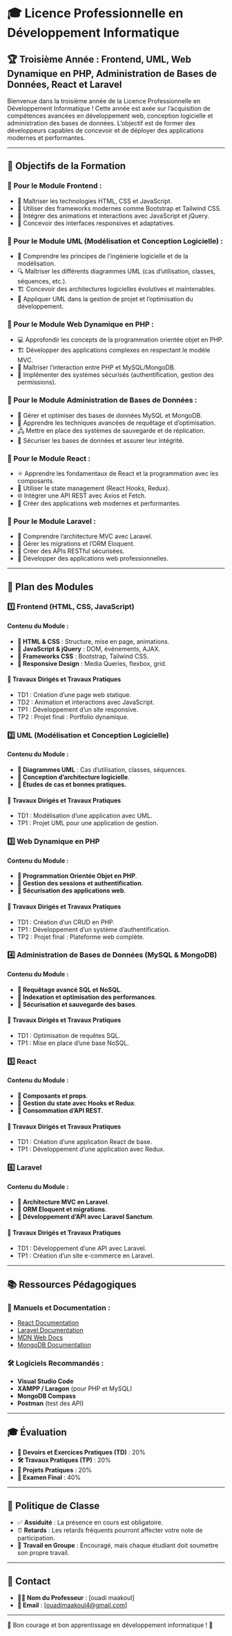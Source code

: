 # 🎓 Licence Professionnelle en Développement Informatique

## 🏆 Troisième Année : Frontend, UML, Web Dynamique en PHP, Administration de Bases de Données, React et Laravel

Bienvenue dans la troisième année de la Licence Professionnelle en Développement Informatique ! Cette année est axée sur l’acquisition de compétences avancées en développement web, conception logicielle et administration des bases de données. L’objectif est de former des développeurs capables de concevoir et de déployer des applications modernes et performantes.

---

## 🎯 Objectifs de la Formation

### 📌 Pour le Module Frontend :
- 🎨 Maîtriser les technologies HTML, CSS et JavaScript.
- 🚀 Utiliser des frameworks modernes comme Bootstrap et Tailwind CSS.
- 🔄 Intégrer des animations et interactions avec JavaScript et jQuery.
- 📱 Concevoir des interfaces responsives et adaptatives.

### 📌 Pour le Module UML (Modélisation et Conception Logicielle) :
- 📑 Comprendre les principes de l’ingénierie logicielle et de la modélisation.
- 🔍 Maîtriser les différents diagrammes UML (cas d’utilisation, classes, séquences, etc.).
- 🏗 Concevoir des architectures logicielles évolutives et maintenables.
- 🚀 Appliquer UML dans la gestion de projet et l’optimisation du développement.

### 📌 Pour le Module Web Dynamique en PHP :
- 💻 Approfondir les concepts de la programmation orientée objet en PHP.
- 🏗 Développer des applications complexes en respectant le modèle MVC.
- 📡 Maîtriser l’interaction entre PHP et MySQL/MongoDB.
- 🔐 Implémenter des systèmes sécurisés (authentification, gestion des permissions).

### 📌 Pour le Module Administration de Bases de Données :
- 🏢 Gérer et optimiser des bases de données MySQL et MongoDB.
- 🔄 Apprendre les techniques avancées de requêtage et d’optimisation.
- 🖧 Mettre en place des systèmes de sauvegarde et de réplication.
- 📑 Sécuriser les bases de données et assurer leur intégrité.

### 📌 Pour le Module React :
- ⚛️ Apprendre les fondamentaux de React et la programmation avec les composants.
- 🔄 Utiliser le state management (React Hooks, Redux).
- 🌐 Intégrer une API REST avec Axios et Fetch.
- 📱 Créer des applications web modernes et performantes.

### 📌 Pour le Module Laravel :
- 🎯 Comprendre l’architecture MVC avec Laravel.
- 📂 Gérer les migrations et l’ORM Eloquent.
- 🔄 Créer des APIs RESTful sécurisées.
- 🚀 Développer des applications web professionnelles.

---

## 📑 Plan des Modules

### 1️⃣ Frontend (HTML, CSS, JavaScript)
#### Contenu du Module :
- **🔹 HTML & CSS** : Structure, mise en page, animations.
- **🔹 JavaScript & jQuery** : DOM, événements, AJAX.
- **🔹 Frameworks CSS** : Bootstrap, Tailwind CSS.
- **🔹 Responsive Design** : Media Queries, flexbox, grid.

#### 📂 Travaux Dirigés et Travaux Pratiques
- TD1 : Création d’une page web statique.
- TD2 : Animation et interactions avec JavaScript.
- TP1 : Développement d’un site responsive.
- TP2 : Projet final : Portfolio dynamique.

### 2️⃣ UML (Modélisation et Conception Logicielle)
#### Contenu du Module :
- **🔹 Diagrammes UML** : Cas d’utilisation, classes, séquences.
- **🔹 Conception d’architecture logicielle**.
- **🔹 Études de cas et bonnes pratiques.**

#### 📂 Travaux Dirigés et Travaux Pratiques
- TD1 : Modélisation d’une application avec UML.
- TP1 : Projet UML pour une application de gestion.

### 3️⃣ Web Dynamique en PHP
#### Contenu du Module :
- **🔹 Programmation Orientée Objet en PHP**.
- **🔹 Gestion des sessions et authentification**.
- **🔹 Sécurisation des applications web**.

#### 📂 Travaux Dirigés et Travaux Pratiques
- TD1 : Création d’un CRUD en PHP.
- TP1 : Développement d’un système d’authentification.
- TP2 : Projet final : Plateforme web complète.

### 4️⃣ Administration de Bases de Données (MySQL & MongoDB)
#### Contenu du Module :
- **🔹 Requêtage avancé SQL et NoSQL**.
- **🔹 Indexation et optimisation des performances**.
- **🔹 Sécurisation et sauvegarde des bases**.

#### 📂 Travaux Dirigés et Travaux Pratiques
- TD1 : Optimisation de requêtes SQL.
- TP1 : Mise en place d’une base NoSQL.

### 5️⃣ React
#### Contenu du Module :
- **🔹 Composants et props**.
- **🔹 Gestion du state avec Hooks et Redux**.
- **🔹 Consommation d’API REST**.

#### 📂 Travaux Dirigés et Travaux Pratiques
- TD1 : Création d’une application React de base.
- TP1 : Développement d’une application avec Redux.

### 6️⃣ Laravel
#### Contenu du Module :
- **🔹 Architecture MVC en Laravel**.
- **🔹 ORM Eloquent et migrations**.
- **🔹 Développement d’API avec Laravel Sanctum**.

#### 📂 Travaux Dirigés et Travaux Pratiques
- TD1 : Développement d’une API avec Laravel.
- TP1 : Création d’un site e-commerce en Laravel.

---

## 📚 Ressources Pédagogiques

### 📖 Manuels et Documentation :
- [React Documentation](https://react.dev/)
- [Laravel Documentation](https://laravel.com/docs)
- [MDN Web Docs](https://developer.mozilla.org/)
- [MongoDB Documentation](https://www.mongodb.com/docs/)

### 🛠 Logiciels Recommandés :
- **Visual Studio Code**
- **XAMPP / Laragon** (pour PHP et MySQL)
- **MongoDB Compass**
- **Postman** (test des API)

---

## 🎓 Évaluation

- **📖 Devoirs et Exercices Pratiques (TD)** : 20%
- **🛠 Travaux Pratiques (TP)** : 20%
- **🚀 Projets Pratiques** : 20%
- **📝 Examen Final** : 40%

---

## 📜 Politique de Classe

- ✅ **Assiduité** : La présence en cours est obligatoire.
- ⏰ **Retards** : Les retards fréquents pourront affecter votre note de participation.
- 👥 **Travail en Groupe** : Encouragé, mais chaque étudiant doit soumettre son propre travail.

---

## 📩 Contact

- **👨‍🏫 Nom du Professeur** : [ouadi maakoul]
- **📧 Email** : [ouadimaakoul4@gmail.com]

---

🎉 Bon courage et bon apprentissage en développement informatique ! 🚀
